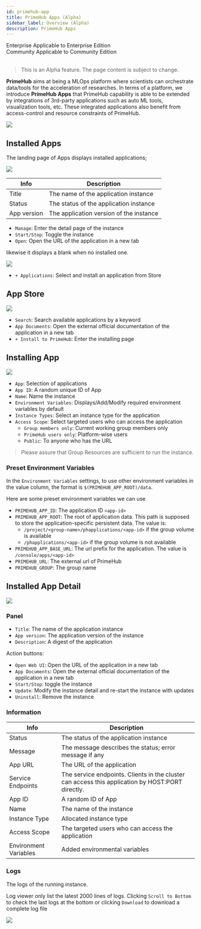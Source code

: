 ```yaml
---
id: primehub-app
title: PrimeHub Apps (Alpha)
sidebar_label: Overview (Alpha)
description: PrimeHub Apps
---
```


<div class="label-sect">
  <div class="ee-only tooltip">Enterprise
    <span class="tooltiptext">Applicable to Enterprise Edition</span>
  </div>
  <div class="ce-only tooltip">Community
    <span class="tooltiptext">Applicable to Community Edition</span>
  </div>
</div>
<br>

> This is an Alpha feature. The page content is subject to change.

**PrimeHub** aims at being a MLOps platform where scientists can orchestrate data/tools for the acceleration of researches. In terms of a platform, we introduce **PrimeHub Apps** that PrimeHub capability is able to be extended by integrations of 3rd-party applications such as auto ML tools, visualization tools, etc. These integrated applications also benefit from access-control and resource constraints of PrimeHub.

![](assets/app_overview.png)

## Installed Apps

The landing page of Apps displays installed applications;

![](assets/app_landing_cards.png)

|Info|Description|
|----|-----------|
|Title| The name of the application instance |
|Status| The status of the application instance|
|App version| The application version of the instance|


+ `Manage`: Enter the detail page of the instance
+ `Start/Stop`: Toggle the instance
+ `Open`: Open the URL of the application in a new tab

likewise it displays a blank when no installed one.

![](assets/app_landing_empty.png)


+ `+ Applications`: Select and install an application from Store

## App Store

![](assets/app_store.png)

+ `Search`: Search available applications by a keyword
+ `App Documents`: Open the external official documentation of the application in a new tab
+ `+ Install to PrimeHub`: Enter the installing page


## Installing App

![](assets/app_mlflow.png)

+ `App`: Selection of applications
+ `App ID`: A random unique ID of App
+ `Name`: Name the instance
+ `Environment Variables`: Displays/Add/Modify required environment variables by default
+ `Instance Types`: Select an instance type for the application
+ `Access Scope`: Select targeted users who can access the application
  + `Group members only`: Current working group members only
  + `PrimeHub users only`: Platform-wise users
  + `Public`: To anyone who has the URL

> Please assure that Group Resources are sufficient to run the instance.

### Preset Environment Variables

In the `Environment Variables` settings, to use other environment variables in the value column, the format is `$(PRIMEHUB_APP_ROOT)/data`. 

Here are some preset environment variables we can use

+ `PRIMEHUB_APP_ID`: The application ID
`<app-id>`
+ `PRIMEHUB_APP_ROOT`:  The root of application data. This path is supposed to store the application-specific persistent data. The value is:
  + `/project/<group-name>/phapplications/<app-id>` if the group volume is available
  + `/phapplications/<app-id>` if the group volume is not available
+ `PRIMEHUB_APP_BASE_URL`: The url prefix for the application. The value is `/console/apps/<app-id>`
+ `PRIMEHUB_URL`: The external url of PrimeHub
+ `PRIMEHUB_GROUP`: The group name

## Installed App Detail

![](assets/app_detail.png)

### Panel

+ `Title`: The name of the application instance
+ `App version`: The application version of the instance
+ `Description`: A digest of the application

Action buttons:

+ `Open Web UI`: Open the URL of the application in a new tab
+ `App Documents`: Open the external official documentation of the application in a new tab
+ `Start/Stop`: toggle the instance
+ `Update`: Modify the instance detail and re-start the instance with updates
+ `Uninstall`: Remove the instance

### Information

|Info|Description|
|----|-----------|
|Status|The status of the application instance|
|Message|The message describes the status; error message if any |
|App URL|The URL of the application|
|Service Endpoints| The service endpoints. Clients in the cluster can access this application by HOST:PORT directly.|
|App ID|A random ID of App|
|Name|The name of the instance|
|Instance Type| Allocated instance type|
|Access Scope| The targeted users who can access the application|
|Environment Variables| Added environmental variables|

### Logs

The logs of the running instance.

Log viewer only list the latest 2000 lines of logs. Clicking `Scroll to Bottom` to check the last logs at the bottom or clicking `Download` to download a complete log file

![](assets/app_log.png)
